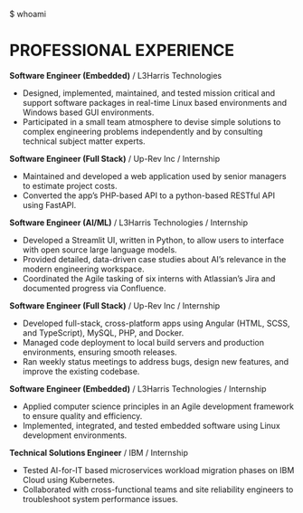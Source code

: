  $ whoami
# PROFESSIONAL EXPERIENCE
**Software Engineer (Embedded)** / L3Harris Technologies
* Designed, implemented, maintained, and tested mission critical and support software packages in real-time Linux based environments and Windows based GUI environments.
* Participated in a small team atmosphere to devise simple solutions to complex engineering problems independently and by consulting technical subject matter experts.

**Software Engineer (Full Stack)** / Up-Rev Inc / Internship
* Maintained and developed a web application used by senior managers to estimate project costs.	
* Converted the app’s PHP-based API to a python-based RESTful API using FastAPI.

**Software Engineer (AI/ML)** / L3Harris Technologies / Internship                  			          
* Developed a Streamlit UI, written in Python, to allow users to interface with open source large language models.
* Provided detailed, data-driven case studies about AI’s relevance in the modern engineering workspace.
* Coordinated the Agile tasking of six interns with Atlassian’s Jira and documented progress via Confluence.
  
**Software Engineer (Full Stack)** / Up-Rev Inc / Internship
* Developed full-stack, cross-platform apps using Angular (HTML, SCSS, and TypeScript), MySQL, PHP, and Docker.	
* Managed code deployment to local build servers and production environments, ensuring smooth releases.
* Ran weekly status meetings to address bugs, design new features, and improve the existing codebase.

**Software Engineer (Embedded)** / L3Harris Technologies / Internship
* Applied computer science principles in an Agile development framework to ensure quality and efficiency.
* Implemented, integrated, and tested embedded software using Linux development environments.

**Technical Solutions Engineer** / IBM / Internship
* Tested AI-for-IT based microservices workload migration phases on IBM Cloud using Kubernetes.
* Collaborated with cross-functional teams and site reliability engineers to troubleshoot system performance issues.
